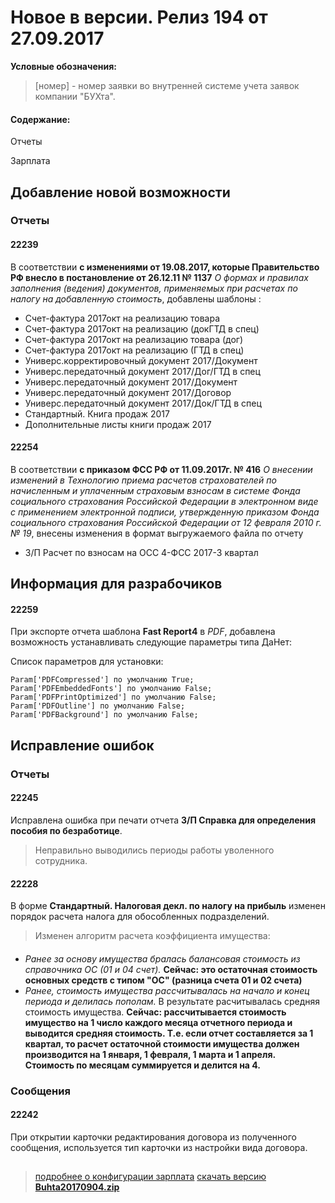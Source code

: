 ﻿
# Новое в версии. Релиз 194 от 27.09.2017

**Условные обозначения:**
 >[номер] - номер заявки во внутренней системе учета заявок компании "БУХта".

#### Содержание:

Отчеты

Зарплата

## Добавление новой возможности

### Отчеты

#### 22239
В соответствии __с изменениями от 19.08.2017, которые Правительство РФ внесло в постановление от 26.12.11 № 1137__ _О формах и правилах заполнения (ведения) документов,
применяемых при расчетах по налогу на добавленную стоимость_, добавлены шаблоны :
- Счет-фактура 2017окт на реализацию товара
- Счет-фактура 2017окт на реализацию (докГТД в спец)
- Счет-фактура 2017окт на реализацию товара (дог)
- Счет-фактура 2017окт на реализацию (ГТД в спец)
- Универс.корректировочный документ 2017/Документ
- Универс.передаточный документ 2017/Дог/ГТД в спец
- Универс.передаточный документ 2017/Документ
- Универс.передаточный документ 2017/Договор
- Универс.передаточный документ 2017/Док/ГТД в спец
- Стандартный. Книга продаж 2017
- Дополнительные листы книги продаж 2017

#### 22254
В соответствии __с приказом ФСС РФ от 11.09.2017г. № 416__ _О внесении изменений в Технологию приема расчетов страхователей по начисленным и уплаченным страховым взносам
в системе Фонда социального страхования Российской Федерации в электронном виде с применением электронной подписи, утвержденную приказом Фонда социального страхования
Российской Федерации от 12 февраля 2010 г. № 19_,
внесены изменения в формат выгружаемого файла по отчету
 - З/П Расчет по взносам на ОСС 4-ФСС 2017-3 квартал

## Информация для разрабочиков

#### 22259
При экспорте отчета шаблона __Fast Report4__ в _PDF_,  добавлена возможность устанавливать следующие параметры типа ДаНет:

Список параметров для установки:
```
Param['PDFCompressed'] по умолчанию True;
Param['PDFEmbeddedFonts'] по умолчанию False;
Param['PDFPrintOptimized'] по умолчанию False;
Param['PDFOutline'] по умолчанию False;
Param['PDFBackground'] по умолчанию False;
```

## Исправление ошибок

### Отчеты

#### 22245
Исправлена ошибка при печати отчета __З/П Справка для определения пособия по безработице__.
> Неправильно выводились периоды работы уволенного сотрудника.

#### 22228
В форме __Стандартный. Налоговая декл. по налогу на прибыль__ изменен порядок расчета налога для обособленных подразделений.
>Изменен алгоритм расчета коэффициента имущества:
####

- _Ранее за основу имущества бралась балансовая стоимость из справочника ОС (01 и 04 счет)._
__Сейчас: это остаточная стоимость основных средств  с типом "ОС" (разница счета 01 и 02 счета)__
- _Ранее, стоимость имущества рассчитывалась на начало и конец периода и делилась пополам._
В результате расчитывалась средняя стоимость имущества.
__Сейчас: рассчитывается стоимость имущество на 1 число каждого месяца отчетного периода и выводится средняя стоимость. Т.е. если отчет составляется за 1 квартал, то расчет остаточной стоимости имущества должен производится на 1 января, 1 февраля, 1 марта и 1 апреля. Стоимость по месяцам суммируется и делится на 4.__


### Сообщения

#### 22242
При открытии карточки редактирования договора из полученного сообщения, используется тип карточки из настройки вида договора.

##
> [подробнее о конфигурации зарплата](Стандартная_Зарплата.htm)
[скачать версию **Buhta20170904.zip**](Buhta20170904.zip)



